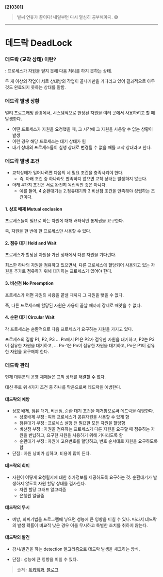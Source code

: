 **[210301]**



> 벌써 연휴가 끝이다! 내일부턴 다시 열심히 공부해야지. 😅



---



# 데드락 DeadLock

### 데드락 (교착 상태) 이란?

: 프로세스가 자원을 얻지 못해 다음 처리를 하지 못하는 상태.

두 개 이상의 작업이 서로 상대방의 작업이 끝나기만을 기다리고 있어 결과적으로 아무것도 완료되지 못하는 상태를 말함.

### 데드락 발생 상황

멀티 프로그래밍 환경에서, 시스템적으로 한정된 자원을 여러 곳에서 사용하려고 할 때 발생한다.

- 어떤 프로세스가 자원을 요청했을 때, 그 시각에 그 자원을 사용할 수 없는 상황이 발생
- 이런 경우 해당 프로세스는 대기 상태가 됨
- 대기 상태의 프로세스들이 실행 상태로 변경될 수 없을 때를 교착 상태라고 한다.

### 데드락 발생 조건

- 교착상태가 일어나려면 다음의 네 필요 조건을 충족시켜야 한다.
  -  즉, 아래 조건 중 하나라도 만족하지 않으면 교착 상태는 발생하지 않는다.
- 아래 4가지 조건은 서로 완전히 독립적인 것은 아니다.
  - 예를 들어, 4.순환대기는 2.점유대기와 3.비선점 조건을 만족해야 성립하는 조건이다.

#### 1. 상호 배제 Mutual exclusion

프로세스들이 필요로 하는 자원에 대해 배타적인 통제권을 요구한다.

즉, 자원을 한 번에 한 프로세스만 사용할 수 있다.

#### 2. 점유 대기 Hold and Wait

프로세스가 할당된 자원을 가진 상태에서 다른 자원을 기다린다.

최소한 하나의 자원을 점유하고 있으면서, 다른 프로세스에 할당되어 사용되고 있는 자원을 추가로 점유하기 위해 대기하는 프로세스가 있어야 한다.

#### 3. 비선점 No Preemption

프로세스가 어떤 자원의 사용을 끝낼 때까지 그 자원을 뺏을 수 없다.

즉, 다른 프로세스에 할당된 자원은 사용이 끝날 때까지 강제로 빼앗을 수 없다.

#### 4. 순환 대기 Circular Wait

각 프로세스는 순환적으로 다음 프로세스가 요구하는 자원을 가지고 있다.

프로세스의 집합 P1, P2, P3 ... Pn에서 P1은 P2가 점유한 자원을 대기하고, P2는 P3이 점유한 자원을 대기하고, ... Pn-1은 Pn이 점유한 자원을 대기하고, Pn은 P1이 점유한 자원을 요구해야 한다.

### 데드락 관리

현재 대부분의 운영 체제들은 교착 상태를 해결할 수 없다.

대신 주로 위 4가지 조건 중 하나를 막음으로써 데드락을 예방한다.

#### 데드락의 예방

- 상호 배제, 점유 대기, 비선점, 순환 대기 조건을 제거함으로써 데드락을 예방한다.
  - 상호배제 부정 : 여러 프로세스가 공유자원을 사용할 수 있게 함
  - 점유대기 부정 : 프로세스 실행 전 필요한 모든 자원을 할당함
  - 비선점 부정 : 자원을 점유하는 프로세스가 다른 자원을 요구할 때 점유하는 자원을 반납하고, 요구한 자원을 사용하기 위해 기다리도록 함
  - 순환대기 부정 : 자원에 고유번호를 할당하고, 번호 순서대로 자원을 요구하도록 함
- 단점 : 자원 낭비가 심하고, 비용이 많이 든다.

#### 데드락의 회피

- 자원이 어떻게 요청될지에 대한 추가정보를 제공하도록 요구하는 것. 순환대기가 발생하지 않도록 자원 할당 상태를 검사한다.
  - 자원 할당 그래프 알고리즘
  - 은행원 알골즘

#### 데드락의 무시

- 예방, 회피기법을 프로그램에 넣으면 성능에 큰 영향을 미칠 수 있다. 따라서 데드락의 발생 확률이 비교적 낮은 경우 이를 무시하고 특별한 조치를 취하지 않는다.

#### 데드락의 발견

- 감시/발견을 하는 detection 알고리즘으로 데드락 발생을 체크하는 방식.

- 단점 : 성능에 큰 영향을 미칠 수 있다.



> 출처 : [위키백과](https://ko.wikipedia.org/wiki/%EA%B5%90%EC%B0%A9_%EC%83%81%ED%83%9C), [블로그](https://jwprogramming.tistory.com/12)







